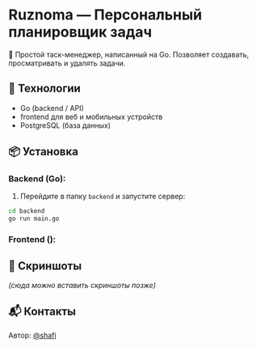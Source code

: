 # Ruznoma — Персональный планировщик задач

📝 Простой таск-менеджер, написанный на Go. Позволяет создавать, просматривать и удалять задачи.

## 🚀 Технологии
- Go (backend / API)
- frontend для веб и мобильных устройств
- PostgreSQL (база данных)

## 📦 Установка

### Backend (Go):

1. Перейдите в папку `backend` и запустите сервер:
```bash
cd backend
go run main.go
```

### Frontend ():



## 📸 Скриншоты
*(сюда можно вставить скриншоты позже)*

## 📬 Контакты
Автор: [@shafi](https://github.com/shafi)